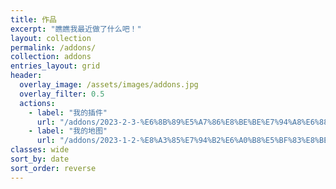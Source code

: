 ```yaml
---
title: 作品
excerpt: "瞧瞧我最近做了什么吧！"
layout: collection
permalink: /addons/
collection: addons
entries_layout: grid
header:
  overlay_image: /assets/images/addons.jpg
  overlay_filter: 0.5
  actions:
    - label: "我的插件"
      url: "/addons/2023-2-3-%E6%8B%89%E5%A7%86%E8%BE%BE%E7%94%A8%E6%88%B7%E7%95%8C%E9%9D%A2/"
    - label: "我的地图"
      url: "/addons/2023-1-2-%E8%A3%85%E7%94%B2%E6%A0%B8%E5%BF%83%E8%BE%B9%E5%A2%83%E8%AE%BE%E6%96%BD/"
classes: wide
sort_by: date
sort_order: reverse
---
```


